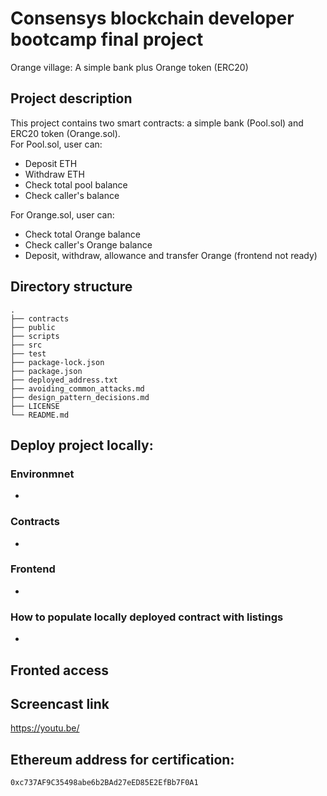 # Consensys blockchain developer bootcamp final project

Orange village: A simple bank plus Orange token (ERC20)

## Project description

This project contains two smart contracts: a simple bank (Pool.sol) and ERC20 token (Orange.sol).  
For Pool.sol, user can:

- Deposit ETH
- Withdraw ETH
- Check total pool balance
- Check caller's balance

For Orange.sol, user can:

- Check total Orange balance
- Check caller's Orange balance
- Deposit, withdraw, allowance and transfer Orange (frontend not ready)

## Directory structure

    .
    ├── contracts
    ├── public
    ├── scripts
    ├── src
    ├── test
    ├── package-lock.json
    ├── package.json
    ├── deployed_address.txt
    ├── avoiding_common_attacks.md
    ├── design_pattern_decisions.md
    ├── LICENSE
    └── README.md

## Deploy project locally:

### Environmnet

-

### Contracts

-

### Frontend

-

### How to populate locally deployed contract with listings

-

## Fronted access

## Screencast link

https://youtu.be/

## Ethereum address for certification:

`0xc737AF9C35498abe6b2BAd27eED85E2EfBb7F0A1`

